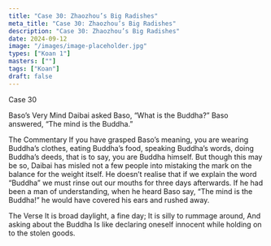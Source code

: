 ```yaml
---
title: "Case 30: Zhaozhou’s Big Radishes"
meta_title: "Case 30: Zhaozhou’s Big Radishes"
description: "Case 30: Zhaozhou’s Big Radishes"
date: 2024-09-12
image: "/images/image-placeholder.jpg"
types: ["Koan 1"]
masters: [""]
tags: ["Koan"]
draft: false
---
```


Case 30

Baso’s Very Mind
Daibai asked Baso, “What is the Buddha?” Baso answered, “The mind is the Buddha.”

The Commentary
If you have grasped Baso’s meaning, you are wearing Buddha’s clothes, eating Buddha’s food, speaking Buddha’s words, doing Buddha’s deeds, that is to say, you are Buddha himself. But though this may be so, Daibai has misled not a few people into mistaking the mark on the balance for the weight itself. He doesn’t realise that if we explain the word “Buddha” we must rinse out our mouths for three days afterwards. If he had been a man of understanding, when he heard Baso say, “The mind is the Buddha!” he would have covered his ears and rushed away.

The Verse
It is broad daylight, a fine day; It is silly to rummage around, And asking about the Buddha
Is like declaring oneself innocent while holding on to the stolen goods.
